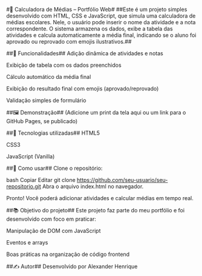 #📝 Calculadora de Médias – Portfólio Web#
##Este é um projeto simples desenvolvido com HTML, CSS e JavaScript, que simula uma calculadora de médias escolares. Nele, o usuário pode inserir o nome da atividade e a nota correspondente. O sistema armazena os dados, exibe a tabela das atividades e calcula automaticamente a média final, indicando se o aluno foi aprovado ou reprovado com emojis ilustrativos.##

##🔧 Funcionalidades##
Adição dinâmica de atividades e notas

Exibição de tabela com os dados preenchidos

Cálculo automático da média final

Exibição do resultado final com emojis (aprovado/reprovado)

Validação simples de formulário

##🖼️ Demonstração##
(Adicione um print da tela aqui ou um link para o GitHub Pages, se publicado)

##🚀 Tecnologias utilizadas##
HTML5

CSS3

JavaScript (Vanilla)

##📁 Como usar##
Clone o repositório:

bash
Copiar
Editar
git clone https://github.com/seu-usuario/seu-repositorio.git
Abra o arquivo index.html no navegador.

Pronto! Você poderá adicionar atividades e calcular médias em tempo real.

##📚 Objetivo do projeto##
Este projeto faz parte do meu portfólio e foi desenvolvido com foco em praticar:

Manipulação de DOM com JavaScript

Eventos e arrays

Boas práticas na organização de código frontend

##✍️ Autor##
Desenvolvido por Alexander Henrique
